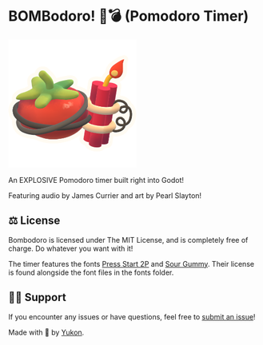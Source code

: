 # BOMBodoro! 🍅💣 (Pomodoro Timer)

<img src="addons/bombodoro/assets/icon.png" width="256" alt="BOMBodoro logo">

An EXPLOSIVE Pomodoro timer built right into Godot!

Featuring audio by James Currier and art by Pearl Slayton!

## ⚖️ License

Bombodoro is licensed under The MIT License, and is completely free of charge. Do whatever you want with it!

The timer features the fonts [Press Start 2P](https://fonts.google.com/specimen/Press+Start+2P) and [Sour Gummy](https://fonts.google.com/specimen/Sour+Gummy). Their license is found alongside the font files in the fonts folder.

## 🙋‍♀️ Support

If you encounter any issues or have questions, feel free to [submit an issue](https://github.com/yukonmakesgames/bombodoro/issues)!



Made with 💖 by [Yukon](https://yukonmakes.games).
